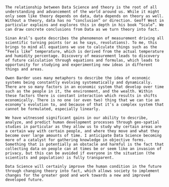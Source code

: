 	The relationship between Data Science and theory is the root of all understanding and advancement of the world around us. While it might only seem like theory depends on data, data depends on theory as well. Without a theory, data has no “conclusion” or direction. Geoff West in particular explains and explores this in depth in his book “Scale”. We can draw concrete conclusions from Data as we turn theory into fact.
	
	Sinan Aral’s quote describes the phenomenon of measurement driving all scientific turning points (or as he says, revolutions). To me, this brings to mind all equations we use to calculate things such as the “Feels like” temperature, which is derived from the actual temperature and humidity percentage. Discovery of measurement leads to discovery of future calculation through equations and formulas, which leads to opportunity for studying and experimenting new ideas in different things and areas. 
	
	Owen Barder uses many metaphors to describe the idea of economic systems being constantly evolving systematically and dynamically. There are so many factors in an economic system that develop over time such as the people in it, the environment, and the wealth. Within these factors there is constant interaction which results in shifts economically. There is no one (or even two) thing that we can tie an economy’s evolution to, and because of that it’s a complex system that cannot be formulated, especially linearly. 
	
	We have witnessed significant gains in our ability to describe, analyze, and predict human development processes through geo-spatial studies in particular as they allow us to study why certain areas are a certain way with certain people, and where they move and what they become over large amounts of time. I anticipate Data Science becoming more of a catalyst for gathering knowledge in objective forms. Something that is potentially an obstacle and harmful is the fact that collecting data on people can at times be or seem like an invasion of privacy, but this can be avoided if everyone in the situation (the scientists and population) is fully transparent. 
	
	Data Science will certainly improve the human condition in the future through changing theory into fact, which allows society to implement changes for the greater good and work towards a new and improved developed future.	
